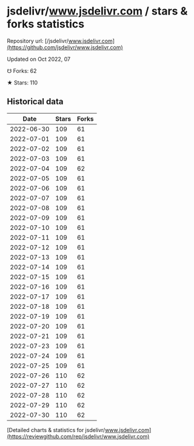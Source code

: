 # jsdelivr/www.jsdelivr.com / stars & forks statistics

Repository url: [/jsdelivr/www.jsdelivr.com](https://github.com/jsdelivr/www.jsdelivr.com)

Updated on Oct 2022, 07

☋ Forks: 62

★ Stars: 110

## Historical data
| Date | Stars | Forks |
|------|-------|-------|
| 2022-06-30 | 109 | 61 | 
| 2022-07-01 | 109 | 61 | 
| 2022-07-02 | 109 | 61 | 
| 2022-07-03 | 109 | 61 | 
| 2022-07-04 | 109 | 62 | 
| 2022-07-05 | 109 | 61 | 
| 2022-07-06 | 109 | 61 | 
| 2022-07-07 | 109 | 61 | 
| 2022-07-08 | 109 | 61 | 
| 2022-07-09 | 109 | 61 | 
| 2022-07-10 | 109 | 61 | 
| 2022-07-11 | 109 | 61 | 
| 2022-07-12 | 109 | 61 | 
| 2022-07-13 | 109 | 61 | 
| 2022-07-14 | 109 | 61 | 
| 2022-07-15 | 109 | 61 | 
| 2022-07-16 | 109 | 61 | 
| 2022-07-17 | 109 | 61 | 
| 2022-07-18 | 109 | 61 | 
| 2022-07-19 | 109 | 61 | 
| 2022-07-20 | 109 | 61 | 
| 2022-07-21 | 109 | 61 | 
| 2022-07-23 | 109 | 61 | 
| 2022-07-24 | 109 | 61 | 
| 2022-07-25 | 109 | 61 | 
| 2022-07-26 | 110 | 62 | 
| 2022-07-27 | 110 | 62 | 
| 2022-07-28 | 110 | 62 | 
| 2022-07-29 | 110 | 62 | 
| 2022-07-30 | 110 | 62 | 


[Detailed charts & statistics for jsdelivr/www.jsdelivr.com](https://reviewgithub.com/rep/jsdelivr/www.jsdelivr.com)
